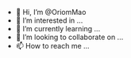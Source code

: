 - 👋 Hi, I’m @OriomMao
- 👀 I’m interested in ...
- 🌱 I’m currently learning ...
- 💞️ I’m looking to collaborate on ...
- 📫 How to reach me ...

<!---
OriomMao/OriomMao is a ✨ special ✨ repository because its `README.md` (this file) appears on your GitHub profile.
You can click the Preview link to take a look at your changes.
--->
